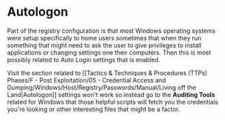 # Autologon

Part of the registry configuration is that most Windows operating systems were setup specifically to home users sometimes that when they run something that might need to ask the user to give privileges to install applications or changing settings one their computers. Then this is most possibly related to Auto Login settings that is enabled.

Visit the section related to [[Tactics & Techniques & Procedures (TTPs) Phases/F - Post Exploitation/05 - Credential Access and Dumping/Windows/Host/Registry/Passwords/Manual/Living off the Land|Autologon]] settings won't work so instead go to the **Auditing Tools** related for Windows that those helpful scripts will fetch you the credentials you're looking or other interesting files that might be a factor.